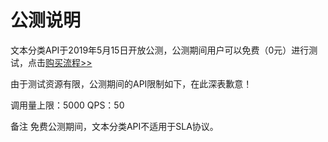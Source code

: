 # 公测说明

文本分类API于2019年5月15日开放公测，公测期间用户可以免费（0元）进行测试，点击[购买流程>>](../Pricing/Purchase-Process.md)

由于测试资源有限，公测期间的API限制如下，在此深表歉意！

调用量上限：5000 
QPS：50

备注
免费公测期间，文本分类API不适用于SLA协议。

